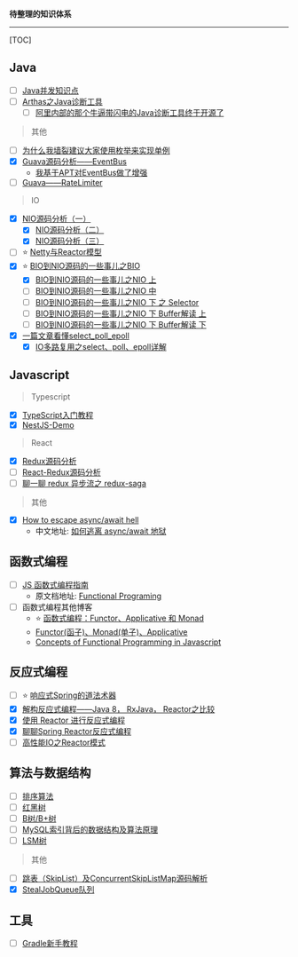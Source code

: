 **待整理的知识体系**

---

[TOC]

## Java

* [ ] [Java并发知识点](https://github.com/CL0610/Java-concurrency)
* [ ] [Arthas之Java诊断工具](https://juejin.im/post/5c1c533df265da610e800e5a?utm_source=gold_browser_extension)
    * [ ] [阿里内部的那个牛逼带闪电的Java诊断工具终于开源了](https://juejin.im/post/5c24b5756fb9a049f23cd0b7?utm_source=gold_browser_extension)

> 其他

* [ ] [为什么我墙裂建议大家使用枚举来实现单例](https://juejin.im/post/5b285d236fb9a00e9b39fdd2?utm_source=gold_browser_extension)
* [x] [Guava源码分析——EventBus](https://juejin.im/post/5b61c852e51d451956055476?utm_source=gold_browser_extension)
    * [我基于APT对EventBus做了增强](https://github.com/IceMimosa/EventBus)
* [ ] [Guava——RateLimiter](http://ifeve.com/guava-ratelimiter/)

> IO

* [x] [NIO源码分析（一）](https://www.jianshu.com/p/4ad93f696fb2)
    * [x] [NIO源码分析（二）](https://www.jianshu.com/p/997cd57da597)
    * [x] [NIO源码分析（三）](https://www.jianshu.com/p/2730a9a02a09)
* [ ] ⭐ [Netty与Reactor模型](https://juejin.im/post/5c492656e51d451d200e4ebf?utm_source=gold_browser_extension)
* [x] ⭐ [BIO到NIO源码的一些事儿之BIO](https://juejin.im/post/5c2cc075f265da611037298e)
    * [x] [BIO到NIO源码的一些事儿之NIO 上](https://juejin.im/post/5c2e23156fb9a049ff4e4009)
    * [ ] [BIO到NIO源码的一些事儿之NIO 中](https://juejin.im/post/5c34d1dd6fb9a049c84fa2ce)
    * [ ] [BIO到NIO源码的一些事儿之NIO 下 之 Selector](https://juejin.im/post/5c3a01d851882525c55fad36)
    * [ ] [BIO到NIO源码的一些事儿之NIO 下 Buffer解读 上](https://juejin.im/post/5c4738c151882525c638144e)
    * [ ] [BIO到NIO源码的一些事儿之NIO 下 Buffer解读 下](https://juejin.im/post/5c653140518825625e4abfc6)
* [x] [一篇文章看懂select_poll_epoll](https://blog.csdn.net/darmao/article/details/78306200)
    * [x] [IO多路复用之select、poll、epoll详解](https://www.cnblogs.com/jeakeven/p/5435916.html)

## Javascript

> Typescript

* [x] [TypeScript入门教程](https://ts.xcatliu.com/)
* [x] [NestJS-Demo](https://github.com/IceMimosa/nest-example)

> React

* [x] [Redux源码分析](https://www.cnblogs.com/createGod/p/9051166.html)
* [ ] [React-Redux源码分析](https://www.cnblogs.com/createGod/p/9077618.html)
* [ ] [聊一聊 redux 异步流之 redux-saga](https://www.jianshu.com/p/e84493c7af35)

> 其他

* [x] [How to escape async/await hell](https://medium.freecodecamp.org/avoiding-the-async-await-hell-c77a0fb71c4c)
    * 中文地址: [如何逃离 async/await 地狱](https://juejin.im/post/5aefbb48f265da0b9b073c40)

## 函数式编程

* [ ] [JS 函数式编程指南](https://llh911001.gitbooks.io/mostly-adequate-guide-chinese/content/)
    * 原文档地址: [Functional Programing](https://mostly-adequate.gitbooks.io/mostly-adequate-guide/)
* [ ] 函数式编程其他博客
    * ⭐ [函数式编程：Functor、Applicative 和 Monad](http://www.cocoachina.com/ios/20151116/14117.html)
    * [Functor(函子)、Monad(单子)、Applicative](https://www.jianshu.com/p/001ff0dd3c30)
    * [Concepts of Functional Programming in Javascript](https://medium.com/the-renaissance-developer/concepts-of-functional-programming-in-javascript-6bc84220d2aa)

## 反应式编程

* [ ] ⭐ [响应式Spring的道法术器](http://blog.51cto.com/liukang/2090163)
* [x] [解构反应式编程——Java 8， RxJava， Reactor之比较](https://juejin.im/entry/5af543c46fb9a07ac85a775c)
* [x] [使用 Reactor 进行反应式编程](https://www.ibm.com/developerworks/cn/java/j-cn-with-reactor-response-encode/index.html?lnk=hmhm)
* [x] [聊聊Spring Reactor反应式编程](https://juejin.im/post/5b3a22a16fb9a024db5ff13e)
* [ ] [高性能IO之Reactor模式](http://www.cnblogs.com/doit8791/p/7461479.html)

## 算法与数据结构

* [ ] [排序算法](https://mp.weixin.qq.com/s/IARShW-67PbcQd6AKMeAsw)
* [ ] [红黑树](http://www.cnblogs.com/yangecnu/p/Introduce-Red-Black-Tree.html)
* [ ] [B树/B+树](https://www.cnblogs.com/vincently/p/4526560.html)
* [ ] [MySQL索引背后的数据结构及算法原理](http://blog.codinglabs.org/articles/theory-of-mysql-index.html)
* [ ] [LSM树]()

> 其他

* [ ] [跳表（SkipList）及ConcurrentSkipListMap源码解析](https://blog.csdn.net/sunxianghuang/article/details/52221913)
* [x] [StealJobQueue队列](http://patamon.me/icemimosa/HBase/Hbase%E6%BA%90%E7%A0%8110_%E6%8F%92%E6%9B%B2StealJobQueue/)

## 工具

* [ ] [Gradle新手教程](https://testerhome.com/topics/1867)

